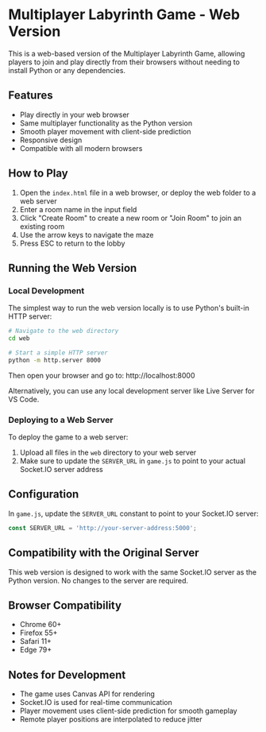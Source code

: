 # Multiplayer Labyrinth Game - Web Version

This is a web-based version of the Multiplayer Labyrinth Game, allowing players to join and play directly from their browsers without needing to install Python or any dependencies.

## Features

- Play directly in your web browser
- Same multiplayer functionality as the Python version
- Smooth player movement with client-side prediction
- Responsive design
- Compatible with all modern browsers

## How to Play

1. Open the `index.html` file in a web browser, or deploy the web folder to a web server
2. Enter a room name in the input field
3. Click "Create Room" to create a new room or "Join Room" to join an existing room
4. Use the arrow keys to navigate the maze
5. Press ESC to return to the lobby

## Running the Web Version

### Local Development

The simplest way to run the web version locally is to use Python's built-in HTTP server:

```bash
# Navigate to the web directory
cd web

# Start a simple HTTP server
python -m http.server 8000
```

Then open your browser and go to: http://localhost:8000

Alternatively, you can use any local development server like Live Server for VS Code.

### Deploying to a Web Server

To deploy the game to a web server:

1. Upload all files in the `web` directory to your web server
2. Make sure to update the `SERVER_URL` in `game.js` to point to your actual Socket.IO server address

## Configuration

In `game.js`, update the `SERVER_URL` constant to point to your Socket.IO server:

```javascript
const SERVER_URL = 'http://your-server-address:5000';
```

## Compatibility with the Original Server

This web version is designed to work with the same Socket.IO server as the Python version. No changes to the server are required.

## Browser Compatibility

- Chrome 60+
- Firefox 55+
- Safari 11+
- Edge 79+

## Notes for Development

- The game uses Canvas API for rendering
- Socket.IO is used for real-time communication
- Player movement uses client-side prediction for smooth gameplay
- Remote player positions are interpolated to reduce jitter 